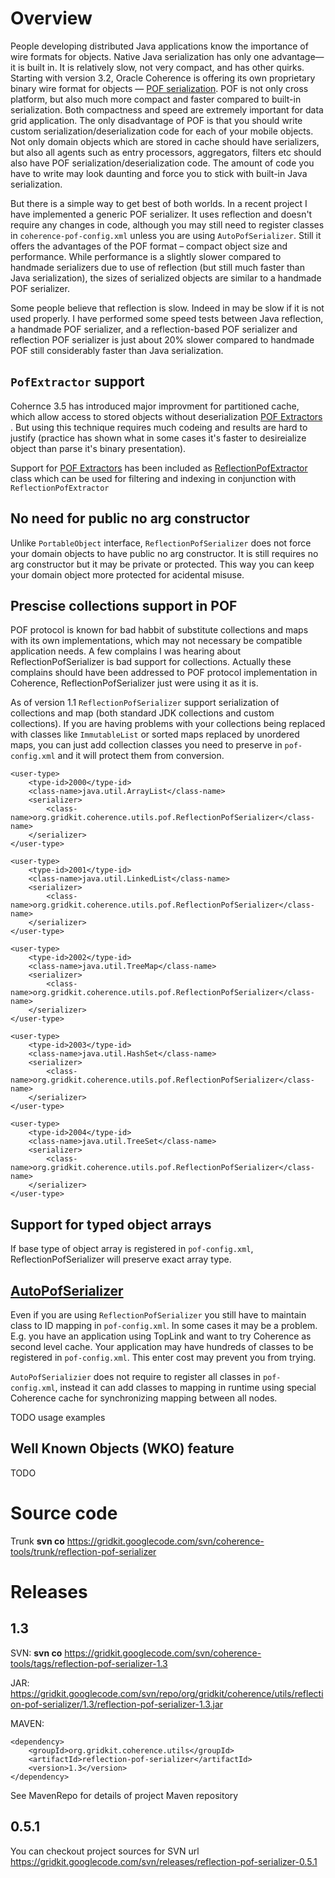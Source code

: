 # Overview #

People developing distributed Java applications know the importance of wire formats for objects. Native Java serialization has only one advantage—it is built in. It is relatively slow, not very compact, and has other quirks. Starting with version 3.2, Oracle Coherence is offering its own proprietary binary wire format for objects — [POF serialization](http://coherence.oracle.com/display/COH35UG/The+Portable+Object+Format). POF is not only cross platform, but also much more compact and faster compared to built-in serialization. Both compactness and speed are extremely important for data grid application. The only disadvantage of POF is that you should write custom serialization/deserialization code for each of your mobile objects. Not only domain objects which are stored in cache should have serializers, but also all agents such as entry processors, aggregators, filters etc should also have POF serialization/deserialization code. The amount of code you have to write may look daunting and force you to stick with built-in Java serialization.

But there is a simple way to get best of both worlds. In a recent project I have implemented a generic POF serializer. It uses reflection and doesn't require any changes in code, although you may still need to register classes in `coherence-pof-config.xml` unless you are using `AutoPofSerializer`. Still it offers the advantages of the POF format – compact object size and performance. While performance is a slightly slower compared to handmade serializers due to use of reflection (but still much faster than Java serialization), the sizes of serialized objects are similar to a handmade POF serializer.

Some people believe that reflection is slow. Indeed in may be slow if it is not used properly. I have performed some speed tests between Java reflection, a handmade POF serializer, and a reflection-based POF serializer and reflection POF serializer is just about 20% slower compared to handmade POF still considerably faster than Java serialization.

## `PofExtractor` support ##

Cohernce 3.5 has introduced major improvment for partitioned cache, which allow access to stored objects without deserialization [POF Extractors](http://coherence.oracle.com/display/COH35UG/PofExtractors+and+PofUpdaters)
. But using this technique requires much codeing and results are hard to justify (practice has shown what in some cases it's faster to desireialize object than parse it's binary presentation).

Support for [POF Extractors](http://coherence.oracle.com/display/COH35UG/PofExtractors+and+PofUpdaters) has been included as [ReflectionPofExtractor](ReflectionPofExtractor.md) class which can be used for filtering and indexing in conjunction with `ReflectionPofExtractor`

## No need for public no arg constructor ##
Unlike `PortableObject` interface, `ReflectionPofSerializer` does not force your domain objects to have public no arg constructor. It is still requires no arg constructor but it may be private or protected. This way you can keep your domain object more protected for acidental misuse.

## Prescise collections support in POF ##
POF protocol is known for bad habbit of substitute collections and maps with its own implementations, which may not necessary be compatible application needs. A few complains I was hearing about ReflectionPofSerializer is bad support for collections. Actually these complains should have been addressed to POF protocol implementation in Coherence, ReflectionPofSerializer just were using it as it is.

As of version 1.1 `ReflectionPofSerializer` support serialization of collections and map (both standard JDK collections and custom collections). If you are having problems with your collections being replaced with classes like `ImmutableList` or sorted maps replaced by unordered maps, you can just add collection classes you need to preserve in `pof-config.xml` and it will protect them from conversion.
```
<user-type>
    <type-id>2000</type-id>
    <class-name>java.util.ArrayList</class-name>
    <serializer>
        <class-name>org.gridkit.coherence.utils.pof.ReflectionPofSerializer</class-name>
    </serializer>
</user-type>

<user-type>
    <type-id>2001</type-id>
    <class-name>java.util.LinkedList</class-name>
    <serializer>
        <class-name>org.gridkit.coherence.utils.pof.ReflectionPofSerializer</class-name>
    </serializer>
</user-type>

<user-type>
    <type-id>2002</type-id>
    <class-name>java.util.TreeMap</class-name>
    <serializer>
        <class-name>org.gridkit.coherence.utils.pof.ReflectionPofSerializer</class-name>
    </serializer>
</user-type>

<user-type>
    <type-id>2003</type-id>
    <class-name>java.util.HashSet</class-name>
    <serializer>
        <class-name>org.gridkit.coherence.utils.pof.ReflectionPofSerializer</class-name>
    </serializer>
</user-type>

<user-type>
    <type-id>2004</type-id>
    <class-name>java.util.TreeSet</class-name>
    <serializer>
        <class-name>org.gridkit.coherence.utils.pof.ReflectionPofSerializer</class-name>
    </serializer>
</user-type>
```

## Support for typed object arrays ##
If base type of object array is registered in `pof-config.xml`, ReflectionPofSerializer will preserve exact array type.

## [AutoPofSerializer](AutoPofSerializer.md) ##
Even if you are using `ReflectionPofSerializer` you still have to maintain class to ID mapping in `pof-config.xml`. In some cases it may be a problem. E.g. you have an application using TopLink and want to try Coherence as second level cache. Your application may have hundreds of classes to be registered in `pof-config.xml`. This enter cost may prevent you from trying.

`AutoPofSerializier` does not require to register all classes in `pof-config.xml`, instead it can add classes to mapping in runtime using special Coherence cache for synchronizing mapping between all nodes.

TODO usage examples

## Well Known Objects (WKO) feature ##
TODO

# Source code #
Trunk
**svn co** https://gridkit.googlecode.com/svn/coherence-tools/trunk/reflection-pof-serializer


# Releases #

## 1.3 ##
SVN: **svn co** https://gridkit.googlecode.com/svn/coherence-tools/tags/reflection-pof-serializer-1.3

JAR: https://gridkit.googlecode.com/svn/repo/org/gridkit/coherence/utils/reflection-pof-serializer/1.3/reflection-pof-serializer-1.3.jar

MAVEN:
```
<dependency>
	<groupId>org.gridkit.coherence.utils</groupId>
	<artifactId>reflection-pof-serializer</artifactId>
	<version>1.3</version>
</dependency>
```

See MavenRepo for details of project Maven repository

## 0.5.1 ##
You can checkout project sources for SVN url https://gridkit.googlecode.com/svn/releases/reflection-pof-serializer-0.5.1
